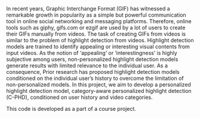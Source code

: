  In recent years, Graphic Interchange Format (GIF) has witnessed a remarkable growth in popularity as a simple but powerful communication tool in online social networking and messaging platforms. Therefore, online tools such as giphy, gifs.com or ezgif are used by a lot of users to create their GIFs manually from videos. The task of creating GIFs from videos is similar to the problem of highlight detection from videos. Highlight detection models are trained to identify appealing or interesting visual contents from input videos. As the notion of ‘appealing’ or ‘interestingness’ is highly subjective among users, non-personalized highlight detection models generate results with limited relevance to the individual user. As a consequence, Prior research has proposed highlight detection models conditioned on the individual user’s history to overcome the limitation of non-personalized models. In this project, we aim to develop a personalized highlight detection model, category-aware personalized highlight detection (C-PHD), conditioned on user history and video categories.
 
 
 This code is developed as a part of a course project.